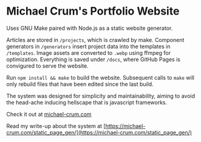 # Michael Crum's Portfolio Website

Uses GNU Make paired with Node.js as a static website generator.

Articles are stored in `/projects`, which is crawled by make. 
Component generators in `/generators` insert project data into the templates in `/templates`. Image assets are converted to `.webp` using ffmpeg for optimization. Everything is saved under `/docs`, where GitHub Pages is convigured to serve the website.

Run `npm install && make` to build the website. Subsequent calls to `make` will only rebuild files that have been edited since the last build.

The system was designed for simplicity and maintainability, aiming to avoid the head-ache inducing hellscape that is javascript frameworks.

Check it out at [michael-crum.com](https://michael-crum.com)

Read my write-up about the system at [https://michael-crum.com/static_page_gen/](https://michael-crum.com/static_page_gen/)
